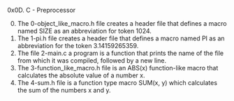 0x0D. C - Preprocessor


0) The 0-object_like_macro.h file creates a header file that defines a macro named SIZE as an abbreviation for token 1024.
1) The 1-pi.h file creates a header file that defines a macro named PI as an abbreviation for the token 3.14159265359.
2) The file 2-main.c a program is a function that prints the name of the file from which it was compiled, followed by a new line.
3) The 3-function_like_macro.h file is an ABS(x) function-like macro that calculates the absolute value of a number x.
4) The 4-sum.h file is a function type macro SUM(x, y) which calculates the sum of the numbers x and y.

